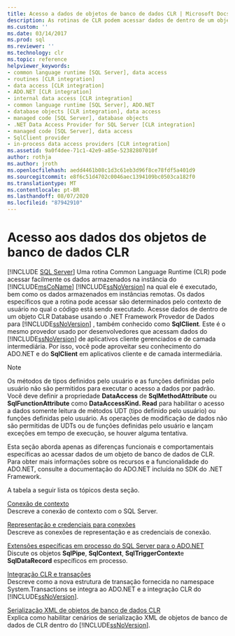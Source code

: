 ```yaml
---
title: Acesso a dados de objetos de banco de dados CLR | Microsoft Docs
description: As rotinas de CLR podem acessar dados de dentro de um objeto de banco de dado CLR usando o .NET Framework Provedor de Dados para SQL Server, também conhecido como SqlClient.
ms.custom: ''
ms.date: 03/14/2017
ms.prod: sql
ms.reviewer: ''
ms.technology: clr
ms.topic: reference
helpviewer_keywords:
- common language runtime [SQL Server], data access
- routines [CLR integration]
- data access [CLR integration]
- ADO.NET [CLR integration]
- internal data access [CLR integration]
- common language runtime [SQL Server], ADO.NET
- database objects [CLR integration], data access
- managed code [SQL Server], database objects
- .NET Data Access Provider for SQL Server [CLR integration]
- managed code [SQL Server], data access
- SqlClient provider
- in-process data access providers [CLR integration]
ms.assetid: 9a0f4dee-71c1-42e9-a85e-52382807010f
author: rothja
ms.author: jroth
ms.openlocfilehash: aedd4461b08c1d3c61eb3d96f8ce78fdf5a401d9
ms.sourcegitcommit: e8f6c51d4702c0046aec1394109bc0503ca182f0
ms.translationtype: MT
ms.contentlocale: pt-BR
ms.lasthandoff: 08/07/2020
ms.locfileid: "87942910"
---
```

# <a name="data-access-from-clr-database-objects"></a>Acesso aos dados dos objetos de banco de dados CLR
[!INCLUDE [SQL Server](../../../includes/applies-to-version/sqlserver.md)]
  Uma rotina Common Language Runtime (CLR) pode acessar facilmente os dados armazenados na instância do [!INCLUDE[msCoName](../../../includes/msconame-md.md)] [!INCLUDE[ssNoVersion](../../../includes/ssnoversion-md.md)] na qual ele é executado, bem como os dados armazenados em instâncias remotas. Os dados específicos que a rotina pode acessar são determinados pelo contexto de usuário no qual o código está sendo executado. Acesse dados de dentro de um objeto CLR Database usando o .NET Framework Provedor de Dados para [!INCLUDE[ssNoVersion](../../../includes/ssnoversion-md.md)] , também conhecido como **SqlClient**. Este é o mesmo provedor usado por desenvolvedores que acessam dados do [!INCLUDE[ssNoVersion](../../../includes/ssnoversion-md.md)] de aplicativos cliente gerenciados e de camada intermediária. Por isso, você pode aproveitar seu conhecimento do ADO.NET e do **SqlClient** em aplicativos cliente e de camada intermediária.  
  
> [!NOTE]  
>  Os métodos de tipos definidos pelo usuário e as funções definidas pelo usuário não são permitidos para executar o acesso a dados por padrão. Você deve definir a propriedade **DataAccess** de **SqlMethodAttribute** ou **SqlFunctionAttribute** como **DataAccessKind. Read** para habilitar o acesso a dados somente leitura de métodos UDT (tipo definido pelo usuário) ou funções definidas pelo usuário. As operações de modificação de dados não são permitidas de UDTs ou de funções definidas pelo usuário e lançam exceções em tempo de execução, se houver alguma tentativa.  
  
 Esta seção aborda apenas as diferenças funcionais e comportamentais específicas ao acessar dados de um objeto de banco de dados de CLR. Para obter mais informações sobre os recursos e a funcionalidade do ADO.NET, consulte a documentação do ADO.NET incluída no SDK do .NET Framework.  
  
 A tabela a seguir lista os tópicos desta seção.  
  
 [Conexão de contexto](../../../relational-databases/clr-integration/data-access/context-connection.md)  
 Descreve a conexão de contexto com o SQL Server.  
  
 [Representação e credenciais para conexões](../../../relational-databases/clr-integration/data-access/impersonation-and-credentials-for-connections.md)  
 Descreve as conexões de representação e as credenciais de conexão.  
  
 [Extensões específicas em processo do SQL Server para o ADO.NET](../../../relational-databases/clr-integration-data-access-in-process-ado-net/sql-server-in-process-specific-extensions-to-ado-net.md)  
 Discute os objetos **SqlPipe**, **SqlContext**, **SqlTriggerContext**e **SqlDataRecord** específicos em processo.  
  
 [Integração CLR e transações](../../../relational-databases/clr-integration-data-access-transactions/clr-integration-and-transactions.md)  
 Descreve como a nova estrutura de transação fornecida no namespace System.Transactions se integra ao ADO.NET e a integração CLR do [!INCLUDE[ssNoVersion](../../../includes/ssnoversion-md.md)].  
  
 [Serialização XML de objetos de banco de dados CLR](https://docs.microsoft.com/dotnet/standard/serialization/introducing-xml-serialization)  
 Explica como habilitar cenários de serialização XML de objetos de banco de dados de CLR dentro do [!INCLUDE[ssNoVersion](../../../includes/ssnoversion-md.md)].  
  
  
